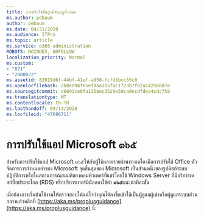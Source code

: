 ```yaml
---
title: การปรับใช้ขั้นสูงที่จับกฎทั้งหมด
ms.author: pebaum
author: pebaum
ms.date: 04/21/2020
ms.audience: ITPro
ms.topic: article
ms.service: o365-administration
ROBOTS: NOINDEX, NOFOLLOW
localization_priority: Normal
ms.custom:
- "871"
- "2000022"
ms.assetid: 82019d6f-44bf-41ef-a950-fcfd1bcc55c0
ms.openlocfilehash: 2b0ed94f65ef0aa1b5fac1f23b7f62a1425b887e
ms.sourcegitcommit: c6692ce0fa1358ec3529e59ca0ecdfdea4cdc759
ms.translationtype: MT
ms.contentlocale: th-TH
ms.lasthandoff: 09/14/2020
ms.locfileid: "47696711"
---
```

# <a name="deploy-microsoft-365-apps"></a>การปรับใช้แอป Microsoft ๓๖๕

สำหรับการปรับใช้แอป Microsoft ๓๖๕ให้กับผู้ใช้หลายรายผ่านทางเครื่องมือการปรับใช้ Office ตัวจัดการการกำหนดค่าของ Microsoft จุดสิ้นสุดของ Microsoft เป็นส่วนหนึ่งของรูปดิสก์ระบบปฏิบัติการหรือในสถานการณ์สมมติของคอมพิวเตอร์ที่แชร์โดยใช้ Windows Server ที่มีบริการเดสก์ท็อประยะไกล (RDS) หรือบริการเทอร์มินัลลองใช้คำ **๓๖๕**แนะนำทีละขั้น
  
เมื่อต้องการเริ่มต้นใช้งานให้ตรวจสอบให้แน่ใจว่าคุณได้ลงชื่อเข้าใช้เป็นผู้ดูแลผู้เช่าหรือผู้ดูแลระบบส่วนกลางแล้วคลิกที่ [https://aka.ms/proplusguidance](https://aka.ms/proplusguidance) นี่:
  